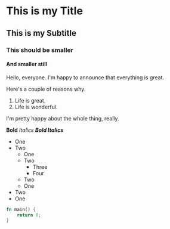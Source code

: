 # This is my Title
## This is my Subtitle
### This should be smaller
#### And smaller still
Hello, everyone. I'm happy to announce that everything is great.

Here's a couple of reasons why.
1. Life is great.
2. Life is wonderful.

I'm pretty happy about the whole thing, really.

**Bold**
*Italics*
***Bold Italics***

- One
- Two
    - One
    - Two
        - Three
        - Four
    - Two
    - One
- Two
- One


```rust
fn main() {
    return 0;
}
```